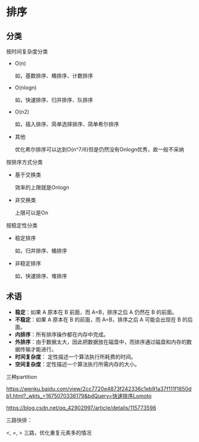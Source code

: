 # 排序



## 分类

按时间复杂度分类

- O(n)

  如，基数排序、桶排序、计数排序

- O(nlogn)

  如，快速排序、归并排序、队排序

- O(n2)

  如，插入排序、简单选择排序、简单希尔排序

- 其他

  优化希尔排序可以达到O(n^7/6)但是仍然没有Onlogn优秀，故一般不采纳

按排序方式分类

- 基于交换类

  效率的上限就是Onlogn

- 非交换类

  上限可以是On

按稳定性分类

- 稳定排序

  如，归并排序、桶排序

- 非稳定排序

  如，快速排序、堆排序



## 术语

- **稳定**：如果 A 原本在 B 前面，而 A=B，排序之后 A 仍然在 B 的前面。
- **不稳定**：如果 A 原本在 B 的前面，而 A=B，排序之后 A 可能会出现在 B 的后面。
- **内排序**：所有排序操作都在内存中完成。
- **外排序**：由于数据太大，因此把数据放在磁盘中，而排序通过磁盘和内存的数据传输才能进行。
- **时间复杂度**： 定性描述一个算法执行所耗费的时间。
- **空间复杂度**：定性描述一个算法执行所需内存的大小。






三种partition

https://wenku.baidu.com/view/2cc7720e4873f242336c1eb91a37f111f1850db1.html?_wkts_=1675070336179&bdQuery=快速排序Lomoto



https://blog.csdn.net/qq_42902997/article/details/115773598

三路快排：

<, =, > 三路，优化重复元素多的情况

